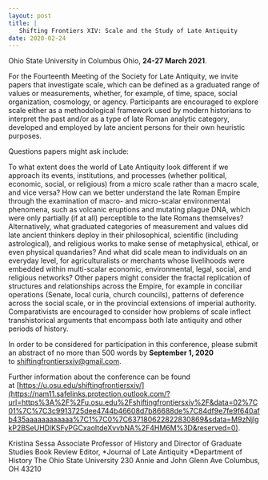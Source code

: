 ```yaml
---
layout: post
title: |
   Shifting Frontiers XIV: Scale and the Study of Late Antiquity
date: 2020-02-24
---
```


Ohio State University in Columbus Ohio, **24-27 **March
2021****.

For the Fourteenth Meeting of the Society for Late
Antiquity, we invite papers that investigate scale, which can be defined
as a graduated range of values or measurements, whether, for example, of
time, space, social organization, cosmology, or agency. Participants are
encouraged to explore scale either as a methodological framework used by
modern historians to interpret the past and/or as a type of late Roman
analytic category, developed and employed by late ancient persons for
their own heuristic purposes.

Questions papers might ask
include:

To what extent does the world of Late Antiquity look
different if we approach its events, institutions, and processes
(whether political, economic, social, or religious) from a micro scale
rather than a macro scale, and vice versa? How can we better understand
the late Roman Empire through the examination of macro- and micro-scalar
environmental phenomena, such as volcanic eruptions and mutating plague
DNA, which were only partially (if at all) perceptible to the late
Romans themselves? Alternatively, what graduated categories of
measurement and values did late ancient thinkers deploy in their
philosophical, scientific (including astrological), and religious works
to make sense of metaphysical, ethical, or even physical quandaries? And
what did scale mean to individuals on an everyday level, for
agriculturalists or merchants whose livelihoods were embedded within
multi-scalar economic, environmental, legal, social, and religious
networks? Other papers might consider the fractal replication of
structures and relationships across the Empire, for example in conciliar
operations (Senate, local curia, church councils), patterns of deference
across the social scale, or in the provincial extensions of imperial
authority. Comparativists are encouraged to consider how problems of
scale inflect transhistorical arguments that encompass both late
antiquity and other periods of history.

In order to be
considered for participation in this conference, please submit an
abstract of no more than 500 words by **September 1, 2020**
to <shiftingfrontiersxiv@gmail.com>.

Further information
about the conference can be found
at [https://u.osu.edu/shiftingfrontiersxiv/](https://nam11.safelinks.protection.outlook.com/?url=https%3A%2F%2Fu.osu.edu%2Fshiftingfrontiersxiv%2F&data=02%7C01%7C%7C3c9913725dee4744b46608d7b86688de%7C84df9e7fe9f640afb435aaaaaaaaaaaa%7C1%7C0%7C637180622822830869&sdata=M9zNjlgkP2BSeUHDlKSFyPGCxaoItdeXvvbNA%2F4HM6M%3D&reserved=0).

Kristina
Sessa
Associate Professor of History and Director of Graduate
Studies
Book Review Editor, *Journal of Late
Antiquity
*Department of History
The Ohio State
University
230 Annie and John Glenn Ave
Columbus, OH 43210
